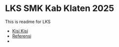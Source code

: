 # LKS SMK Kab Klaten 2025

This is readme for LKS

- [Kisi Kisi](https://docs.google.com/document/d/1r7UeDATP04O-iDG36mgbPQ3fTFUDLP1xRkw6GelhlMY)
- [Referensi](https://docs.google.com/document/d/1qXD2Mj3TiMaw5MIIPsV22eY4EZJH8r9naFGUljvRNzo)
- 
